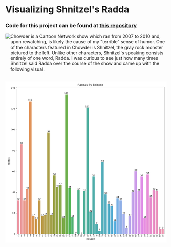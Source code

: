 # Visualizing Shnitzel's Radda

### Code for this project can be found at [this repository](https://https://github.com/a-camarillo/chowder-visualization)

<p>
<img align="left" src="https://i.cdn.turner.com/v5cache/CARTOON/site/Images/i22/chow_shnitzel_174x252.png" height="130" >
Chowder is a Cartoon Network show which ran from 2007 to 2010 and, upon rewatching, is likely the cause of my "terrible" sense of humor. One of the characters featured in Chowder is Shnitzel, the gray rock monster pictured to the left. Unlike other characters, Shnitzel's speaking consists entirely of one word, Radda. I was curious to see just how many times Shnitzel said Radda over the course of the show and came up with the following visual.
</p>

&nbsp;
![episodes](../chowder_viz/images/episodes.png)
